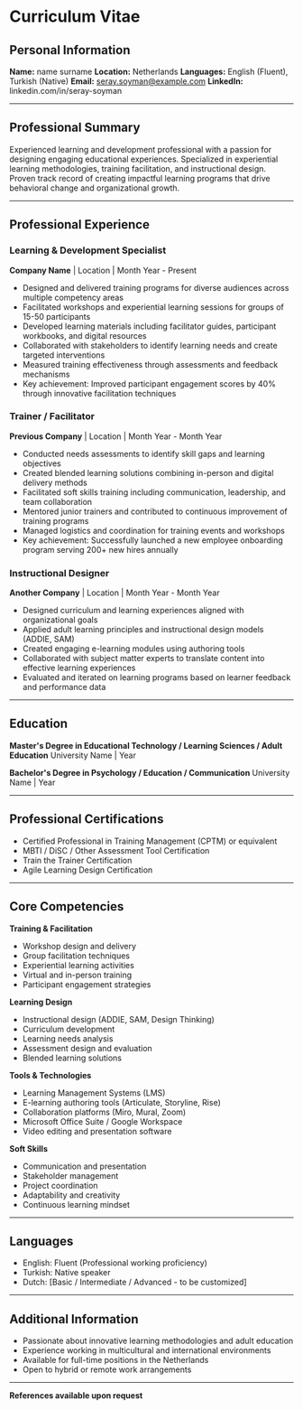 # Curriculum Vitae

## Personal Information

**Name:** name surname
**Location:** Netherlands
**Languages:** English (Fluent), Turkish (Native)
**Email:** seray.soyman@example.com
**LinkedIn:** linkedin.com/in/seray-soyman

---

## Professional Summary

Experienced learning and development professional with a passion for designing engaging educational experiences. Specialized in experiential learning methodologies, training facilitation, and instructional design. Proven track record of creating impactful learning programs that drive behavioral change and organizational growth.

---

## Professional Experience

### Learning & Development Specialist
**Company Name** | Location | Month Year - Present

- Designed and delivered training programs for diverse audiences across multiple competency areas
- Facilitated workshops and experiential learning sessions for groups of 15-50 participants
- Developed learning materials including facilitator guides, participant workbooks, and digital resources
- Collaborated with stakeholders to identify learning needs and create targeted interventions
- Measured training effectiveness through assessments and feedback mechanisms
- Key achievement: Improved participant engagement scores by 40% through innovative facilitation techniques

### Trainer / Facilitator
**Previous Company** | Location | Month Year - Month Year

- Conducted needs assessments to identify skill gaps and learning objectives
- Created blended learning solutions combining in-person and digital delivery methods
- Facilitated soft skills training including communication, leadership, and team collaboration
- Mentored junior trainers and contributed to continuous improvement of training programs
- Managed logistics and coordination for training events and workshops
- Key achievement: Successfully launched a new employee onboarding program serving 200+ new hires annually

### Instructional Designer
**Another Company** | Location | Month Year - Month Year

- Designed curriculum and learning experiences aligned with organizational goals
- Applied adult learning principles and instructional design models (ADDIE, SAM)
- Created engaging e-learning modules using authoring tools
- Collaborated with subject matter experts to translate content into effective learning experiences
- Evaluated and iterated on learning programs based on learner feedback and performance data

---

## Education

**Master's Degree in Educational Technology / Learning Sciences / Adult Education**
University Name | Year

**Bachelor's Degree in Psychology / Education / Communication**
University Name | Year

---

## Professional Certifications

- Certified Professional in Training Management (CPTM) or equivalent
- MBTI / DiSC / Other Assessment Tool Certification
- Train the Trainer Certification
- Agile Learning Design Certification

---

## Core Competencies

**Training & Facilitation**
- Workshop design and delivery
- Group facilitation techniques
- Experiential learning activities
- Virtual and in-person training
- Participant engagement strategies

**Learning Design**
- Instructional design (ADDIE, SAM, Design Thinking)
- Curriculum development
- Learning needs analysis
- Assessment design and evaluation
- Blended learning solutions

**Tools & Technologies**
- Learning Management Systems (LMS)
- E-learning authoring tools (Articulate, Storyline, Rise)
- Collaboration platforms (Miro, Mural, Zoom)
- Microsoft Office Suite / Google Workspace
- Video editing and presentation software

**Soft Skills**
- Communication and presentation
- Stakeholder management
- Project coordination
- Adaptability and creativity
- Continuous learning mindset

---

## Languages

- English: Fluent (Professional working proficiency)
- Turkish: Native speaker
- Dutch: [Basic / Intermediate / Advanced - to be customized]

---

## Additional Information

- Passionate about innovative learning methodologies and adult education
- Experience working in multicultural and international environments
- Available for full-time positions in the Netherlands
- Open to hybrid or remote work arrangements

---

**References available upon request**
